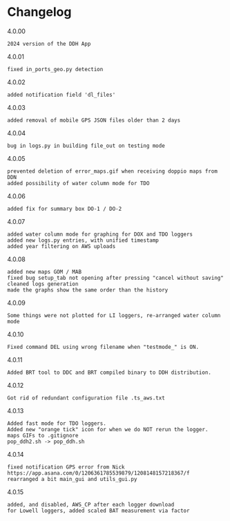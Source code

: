 # Changelog

4.0.00

    2024 version of the DDH App

4.0.01 

    fixed in_ports_geo.py detection

4.0.02

    added notification field 'dl_files'

4.0.03

    added removal of mobile GPS JSON files older than 2 days

4.0.04

    bug in logs.py in building file_out on testing mode

4.0.05
    
    prevented deletion of error_maps.gif when receiving doppio maps from DDN
    added possibility of water column mode for TDO

4.0.06

    added fix for summary box DO-1 / DO-2

4.0.07

    added water column mode for graphing for DOX and TDO loggers
    added new logs.py entries, with unified timestamp
    added year filtering on AWS uploads

4.0.08

    added new maps GOM / MAB
    fixed bug setup_tab not opening after pressing "cancel without saving"
    cleaned logs generation
    made the graphs show the same order than the history

4.0.09

    Some things were not plotted for LI loggers, re-arranged water column mode

4.0.10

    Fixed command DEL using wrong filename when "testmode_" is ON.

4.0.11

    Added BRT tool to DDC and BRT compiled binary to DDH distribution.

4.0.12

    Got rid of redundant configuration file .ts_aws.txt

4.0.13

    Added fast mode for TDO loggers.
    Added new "orange tick" icon for when we do NOT rerun the logger.
    maps GIFs to .gitignore
    pop_ddh2.sh -> pop_ddh.sh

4.0.14

    fixed notification GPS error from Nick
    https://app.asana.com/0/1206361785539879/1208148157218367/f
    rearranged a bit main_gui and utils_gui.py

4.0.15

    added, and disabled, AWS_CP after each logger download
    for Lowell loggers, added scaled BAT measurement via factor
    
